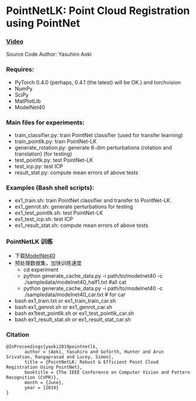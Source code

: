 # PointNetLK: Point Cloud Registration using PointNet

### [Video](https://youtu.be/J2ClR5OZuLc)

Source Code Author:
Yasuhiro Aoki

### Requires:
* PyTorch 0.4.0 (perhaps, 0.4.1 (the latest) will be OK.) and torchvision
* NumPy
* SciPy
* MatPlotLib
* ModelNet40

### Main files for experiments:
* train_classifier.py: train PointNet classifier (used for transfer learning)
* train_pointlk.py: train PointNet-LK
* generate_rotation.py: generate 6-dim perturbations (rotation and translation) (for testing)
* test_pointlk.py: test PointNet-LK
* test_icp.py: test ICP
* result_stat.py: compute mean errors of above tests

### Examples (Bash shell scripts):
* ex1_train.sh: train PointNet classifier and transfer to PointNet-LK.
* ex1_genrot.sh: generate perturbations for testing
* ex1_test_pointlk.sh: test PointNet-LK
* ex1_test_icp.sh: test ICP
* ex1_result_stat.sh: compute mean errors of above tests
### PointNetLK 训练
* 下载[ModelNet40](http://modelnet.cs.princeton.edu/ModelNet40.zip)
* 预处理数据集，加快训练速度
  * cd experiment
  * python generate_cache_data.py -i path/to/modelnet40 -c ./sampledata/modelnet40_half1.txt #all cat
  * python generate_cache_data.py -i path/to/modelnet40 -c ./sampledata/modelnet40_car.txt # for car
* bash ex1_train.txt or ex1_train_train_car.sh
* bash ex1_genrot.sh or ex1_genrot_car.sh
* bash ex1test_pointlk.sh or ex1_test_pointlk_car.sh
* bash ex1_result_stat.sh or ex1_result_stat_car.sh

### Citation

```
@InProceedings{yaoki2019pointnetlk,
       author = {Aoki, Yasuhiro and Goforth, Hunter and Arun Srivatsan, Rangaprasad and Lucey, Simon},
       title = {PointNetLK: Robust & Efficient Point Cloud Registration Using PointNet},
       booktitle = {The IEEE Conference on Computer Vision and Pattern Recognition (CVPR)},
       month = {June},
       year = {2019}
}
```
